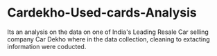 # Cardekho-Used-cards-Analysis
 Its an analysis on the data on one of India's Leading Resale Car selling company Car Dekho where in the data collection, cleaning to extacting information were coducted.
